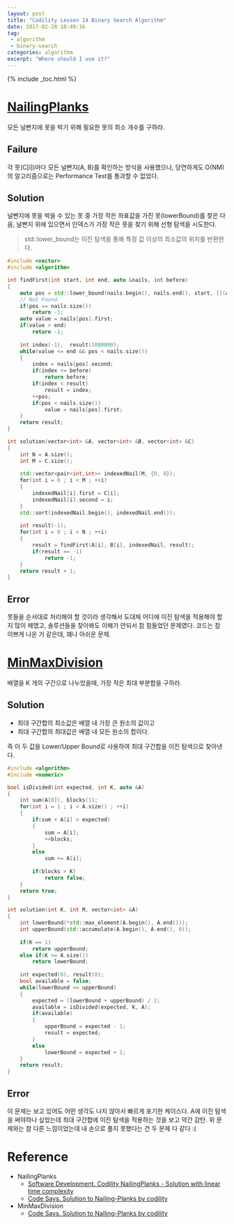 ```yaml
---
layout: post
title: "Codility Lesson 14 Binary Search Algorithm"
date: 2017-02-28 18:49:16
tag:
 - algorithm
 - binary-search
categories: algorithm
excerpt: "Where should I use it?"
---
```

{% include _toc.html %}

# [NailingPlanks](https://codility.com/programmers/lessons/14-binary_search_algorithm/nailing_planks/)

모든 널빤지에 못을 박기 위해 필요한 못의 최소 개수를 구하라.

## Failure

각 못(C[i])마다 모든 널빤지(A, B)를 확인하는 방식을 사용했으나, 당연하게도 O(NM)의 알고리즘으로는 Performance Test를 통과할 수 없었다.

## Solution

널빤지에 못을 박을 수 있는 못 중 가장 작은 좌표값을 가진 못(lowerBound)를 찾은 다음, 널빤지 위에 있으면서 인덱스가 가장 작은 못을 찾기 위해 선형 탐색을 시도한다.

> std::lower_bound는 이진 탐색을 통해 특정 값 이상의 최소값의 위치를 반환한다.

```c++
#include <vector>
#include <algorithm>

int findFirst(int start, int end, auto &nails, int before)
{
    auto pos = std::lower_bound(nails.begin(), nails.end(), start, [](auto a, auto b){ return a.first < b; }) - nails.begin();
    // Not Found
    if(pos == nails.size())
        return -1;
    auto value = nails[pos].first;
    if(value > end)
        return -1;
    
    int index(-1),  result(1000000);
    while(value <= end && pos < nails.size())
    {
        index = nails[pos].second;
        if(index <= before)
            return before;
        if(index < result)
            result = index;
        ++pos;
        if(pos < nails.size())
            value = nails[pos].first;
    }   
    return result;
}

int solution(vector<int> &A, vector<int> &B, vector<int> &C) 
{
    int N = A.size();
    int M = C.size();
    
    std::vector<pair<int,int>> indexedNail(M, {0, 0});
    for(int i = 0 ; i < M ; ++i)
    {
        indexedNail[i].first = C[i];
        indexedNail[i].second = i;
    }
    std::sort(indexedNail.begin(), indexedNail.end());
    
    int result(-1);
    for(int i = 0 ; i < N ; ++i)
    {
        result = findFirst(A[i], B[i], indexedNail, result);
        if(result == -1)
            return -1;
    }
    return result + 1;
}
```

## Error

못들을 순서대로 처리해야 할 것이라 생각해서 도대체 어디에 이진 탐색을 적용해야 할 지 많이 헤맸고, 솔루션들을 찾아봐도 이해가 안되서 참 힘들었던 문제였다. 코드는 참 이쁘게 나온 거 같은데, 꽤나 아쉬운 문제.

# [MinMaxDivision](https://codility.com/programmers/lessons/14-binary_search_algorithm/min_max_division/)

배열을 K 개의 구간으로 나누었을때, 가장 작은 최대 부분합을 구하라.

## Solution

- 최대 구간합의 최소값은 배열 내 가장 큰 원소의 값이고
- 최대 구간합의 최대값은 배열 내 모든 원소의 합이다.

즉 이 두 값을 Lower/Upper Bound로 사용하여 최대 구간합을 이진 탐색으로 찾아낸다.

```c++
#include <algorithm>
#include <numeric>

bool isDivided(int expected, int K, auto &A)
{
    int sum(A[0]), blocks(1);
    for(int i = 1 ; i < A.size() ; ++i)
    {
        if(sum + A[i] > expected)
        {
            sum = A[i];
            ++blocks;
        }
        else
            sum += A[i];
        
        if(blocks > K)
            return false;
    }
    return true;
}

int solution(int K, int M, vector<int> &A) 
{
    int lowerBound(*std::max_element(A.begin(), A.end()));
    int upperBound(std::accumulate(A.begin(), A.end(), 0));
    
    if(K == 1)
        return upperBound;
    else if(K >= A.size())
        return lowerBound;
    
    int expected(0), result(0);
    bool available = false;
    while(lowerBound <= upperBound)
    {
        expected = (lowerBound + upperBound) / 2;
        available = isDivided(expected, K, A);
        if(available)
        {
            upperBound = expected - 1;
            result = expected;
        }
        else
            lowerBound = expected + 1;
    }
    return result;
}
```

## Error

이 문제는 보고 있어도 어떤 생각도 나지 않아서 빠르게 포기한 케이스다. A에 이진 탐색을 써야하나 싶었는데 최대 구간합에 이진 탐색을 적용하는 것을 보고 약간 감탄. 위 문제와는 참 다른 느낌이었는데 내 손으로 풀지 못했다는 건 두 문제 다 같다 ​:(



# Reference

- NailingPlanks
  - [Software Development. Codility NailingPlanks - Solution with linear time complexity](http://draganbozanovic.blogspot.kr/2016/04/codility-nailingplanks-linear-complexity.html)
  - [Code Says. Solution to Nailing-Planks by codility](https://codesays.com/2014/solution-to-nailing-planks-by-codility/)
- MinMaxDivision
  - [Code Says. Solution to Nailing-Planks by codility](https://codesays.com/2014/solution-to-nailing-planks-by-codility/)